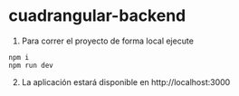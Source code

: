 # cuadrangular-backend


1.  Para correr el proyecto de forma local ejecute
```
npm i
npm run dev

```
2.  La aplicación estará disponible en http://localhost:3000
